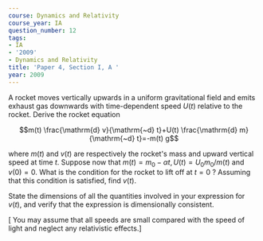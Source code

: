 ```yaml
---
course: Dynamics and Relativity
course_year: IA
question_number: 12
tags:
- IA
- '2009'
- Dynamics and Relativity
title: 'Paper 4, Section I, A '
year: 2009
---
```




A rocket moves vertically upwards in a uniform gravitational field and emits exhaust gas downwards with time-dependent speed $U(t)$ relative to the rocket. Derive the rocket equation

$$m(t) \frac{\mathrm{d} v}{\mathrm{~d} t}+U(t) \frac{\mathrm{d} m}{\mathrm{~d} t}=-m(t) g$$

where $m(t)$ and $v(t)$ are respectively the rocket's mass and upward vertical speed at time $t$. Suppose now that $m(t)=m_{0}-\alpha t, U(t)=U_{0} m_{0} / m(t)$ and $v(0)=0$. What is the condition for the rocket to lift off at $t=0$ ? Assuming that this condition is satisfied, find $v(t)$.

State the dimensions of all the quantities involved in your expression for $v(t)$, and verify that the expression is dimensionally consistent.

[ You may assume that all speeds are small compared with the speed of light and neglect any relativistic effects.]